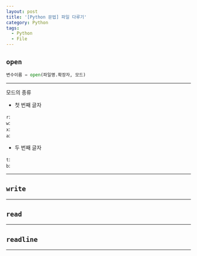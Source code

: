 ```yaml
---
layout: post
title: '[Python 문법] 파일 다루기'
category: Python
tags:
  - Python
  - File
---
```


## `open`

```python
변수이름 = open(파일명.확장자, 모드)
```
- - -
모드의 종류

- 첫 번째 글자

`r`:  
`w`:  
`x`:  
`a`:  

- 두 번째 글자

`t`:  
`b`:  
- - -

## `write`

- - -

## `read`

- - -

## `readline`

- - -